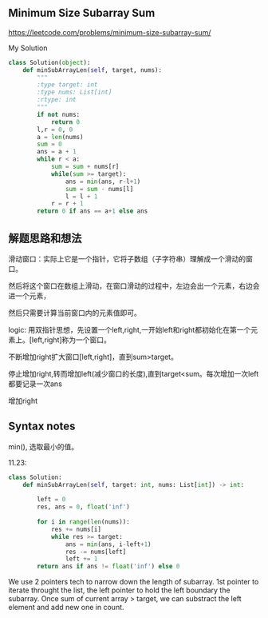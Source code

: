 ## Minimum Size Subarray Sum

https://leetcode.com/problems/minimum-size-subarray-sum/

My Solution

```python
class Solution(object):
    def minSubArrayLen(self, target, nums):
        """
        :type target: int
        :type nums: List[int]
        :rtype: int
        """
        if not nums:
            return 0
        l,r = 0, 0
        a = len(nums)
        sum = 0
        ans = a + 1
        while r < a:
            sum = sum + nums[r]
            while(sum >= target):
                ans = min(ans, r-l+1)
                sum = sum - nums[l]
                l = l + 1
            r = r + 1
        return 0 if ans == a+1 else ans
```

## 解题思路和想法

滑动窗口：实际上它是一个指针，它将子数组（子字符串）理解成一个滑动的窗口。

然后将这个窗口在数组上滑动，在窗口滑动的过程中，左边会出一个元素，右边会进一个元素，

然后只需要计算当前窗口内的元素值即可。

logic: 用双指针思想，先设置一个left,right,一开始left和right都初始化在第一个元素上。[left,right]称为一个窗口。

不断增加right扩大窗口[left,right]，直到sum>target。

停止增加right,转而增加left(减少窗口的长度),直到target<sum。每次增加一次left都要记录一次ans

增加right

## Syntax notes
min(), 选取最小的值。

11.23:

```python
class Solution:
    def minSubArrayLen(self, target: int, nums: List[int]) -> int:
        
        left = 0
        res, ans = 0, float('inf')
        
        for i in range(len(nums)):
            res += nums[i]
            while res >= target:
                ans = min(ans, i-left+1)
                res -= nums[left]
                left += 1
        return ans if ans != float('inf') else 0
```

We use 2 pointers tech to narrow down the length of subarray. 1st pointer to iterate throught the list, the left pointer to hold the left boundary
the subarray. Once sum of current array > target, we can substract the left element and add new one in count.
